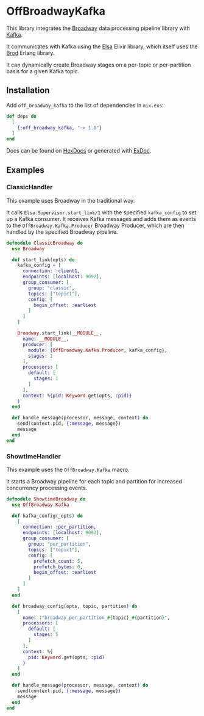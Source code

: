 # OffBroadwayKafka

This library integrates the [Broadway](https://hexdocs.pm/broadway) data processing
pipeline library with [Kafka](https://kafka.apache.org/).

It communicates with Kafka using the [Elsa](https://hex.pm/packages/elsa)
Elixir library, which itself uses the [Brod](https://hex.pm/packages/brod)
Erlang library.

It can dynamically create Broadway stages on a per-topic or per-partition basis
for a given Kafka topic.

## Installation

Add `off_broadway_kafka` to the list of dependencies in `mix.exs`:

```elixir
def deps do
  [
    {:off_broadway_kafka, "~> 1.0"}
  ]
end
```

Docs can be found on [HexDocs](https://hexdocs.pm/off_broadway_kafka)
or generated with [ExDoc](https://github.com/elixir-lang/ex_doc).

## Examples

### ClassicHandler

This example uses Broadway in the traditional way.

It calls `Elsa.Supervisor.start_link/1` with the specified `kafka_config` to
set up a Kafka consumer. It receives Kafka messages and adds them as events to
the `OffBroadway.Kafka.Producer` Broadway Producer, which are then handled by
the specified Broadway pipeline.

```elixir
defmodule ClassicBroadway do
  use Broadway

  def start_link(opts) do
    kafka_config = [
      connection: :client1,
      endpoints: [localhost: 9092],
      group_consumer: [
        group: "classic",
        topics: ["topic1"],
        config: [
          begin_offset: :earliest
        ]
      ]
    ]

    Broadway.start_link(__MODULE__,
      name: __MODULE__,
      producer: [
        module: {OffBroadway.Kafka.Producer, kafka_config},
        stages: 1
      ],
      processors: [
        default: [
          stages: 1
        ]
      ],
      context: %{pid: Keyword.get(opts, :pid)}
    )
  end

  def handle_message(processor, message, context) do
    send(context.pid, {:message, message})
    message
  end
end
```

### ShowtimeHandler

This example uses the `OffBroadway.Kafka` macro.

It starts a Broadway pipeline for each topic and partition for increased
concurrency processing events.

```elixir
defmodule ShowtimeBroadway do
  use OffBroadway.Kafka

  def kafka_config(_opts) do
    [
      connection: :per_partition,
      endpoints: [localhost: 9092],
      group_consumer: [
        group: "per_partition",
        topics: ["topic1"],
        config: [
          prefetch_count: 5,
          prefetch_bytes: 0,
          begin_offset: :earliest
        ]
      ]
    ]
  end

  def broadway_config(opts, topic, partition) do
    [
      name: :"broadway_per_partition_#{topic}_#{partition}",
      processors: [
        default: [
          stages: 5
        ]
      ],
      context: %{
        pid: Keyword.get(opts, :pid)
      }
    ]
  end

  def handle_message(processor, message, context) do
    send(context.pid, {:message, message})
    message
  end
end
```
